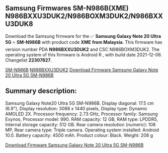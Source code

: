 <h2>Samsung Firmwares SM-N986B(XME) N986BXXU3DUK2/N986BOXM3DUK2/N986BXXU3DUK8</h2>
Download the Samsung firmware for the ✅ <strong>Samsung Galaxy Note 20 Ultra 5G </strong> ⭐ <strong>SM-N986B</strong> with product code <strong>XME</strong> <strong> from Malaysia</strong>. This firmware has version number PDA <strong>N986BXXU3DUK2</strong> and CSC N986BOXM3DUK2. The operating system of this firmware is Android R , with build date 2021-12-06. Changelist <strong>22307827</strong>.


[SM-N986B](https://samfirm.shop/samsung/model/SM-N986B)
[N986BXXU3DUK2](https://samfirm.shop/samsung/pda/N986BXXU3DUK2)
[Download Firmware Samsung Galaxy Note 20 Ultra 5G SM-N986B](https://samfirm.shop/samsung/firmware/480214)
<h2>Summary description:</h2>
<p>Samsung Galaxy Note20 Ultra 5G SM-N986B. Display diagonal: 17.5 cm (6.9"), Display resolution: 3088 x 1440 pixels, Display type: Dynamic AMOLED 2X. Processor frequency: 2.73 GHz, Processor family: Samsung Exynos, Processor model: 990. RAM capacity: 12 GB, RAM type: LPDDR5, Internal storage capacity: 512 GB. Rear camera resolution (numeric): 108 MP, Rear camera type: Triple camera. Operating system installed: Android 10.0. Battery capacity: 4500 mAh. Product colour: Black. Weight: 208 g</p>


[Download Firmware Samsung Galaxy Note 20 Ultra 5G SM-N986B](https://samfirm.shop/samsung/firmware/480214)
